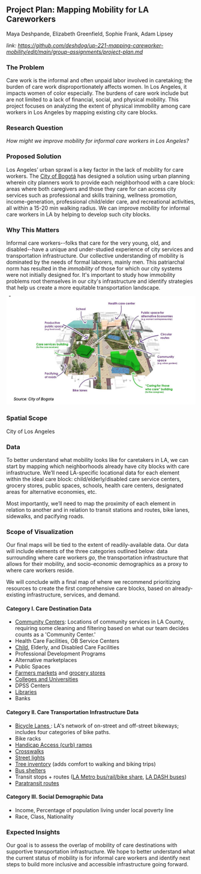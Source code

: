## Project Plan: Mapping Mobility for LA Careworkers
Maya Deshpande, Elizabeth Greenfield, Sophie Frank, Adam Lipsey

*link: https://github.com/deshdog/up-221-mapping-careworker-mobility/edit/main/group-assignments/project-plan.md*

### The Problem
Care work is the informal and often unpaid labor involved in caretaking; the burden of care work disproportionately affects women. In Los Angeles, it impacts women of color especially. The burdens of care work include but are not limited to a lack of financial, social, and physical mobility. This project focuses on analyzing the extent of physical immobility among care workers in Los Angeles by mapping existing city care blocks.

### Research Question
*How might we improve mobility for informal care workers in Los Angeles?*

### Proposed Solution
Los Angeles’ urban sprawl is a key factor in the lack of mobility for care workers. The <a href="https://www.brookings.edu/wp-content/uploads/2021/12/City-playbook_Bogota.pdf">City of Bogotá</a> has designed a solution using urban planning wherein city planners work to provide each neighborhood with a care block: areas where both caregivers and those they care for can access city services such as professional and skills training, wellness promotion, income-generation, professional child/elder care, and recreational activities, all within a 15-20 min walking radius. We can improve mobility for informal care workers in LA by helping to develop such city blocks.

### Why This Matters
Informal care workers--folks that care for the very young, old, and disabled--have a unique and under-studied experience of city services and transportation infrastructure. Our collective understanding of mobility is dominated by the needs of formal laborers, mainly men. This patriarchal norm has resulted in the *immobility* of those for which our city systems were not initially designed for. It's important to study how immobility problems root themselves in our city's infrastructure and identify strategies that help us create a more equitable transportation landscape.

![bogota-care-block](/images/bogota-care-block.png)

### Spatial Scope
City of Los Angeles

### Data
To better understand what mobility looks like for caretakers in LA, we can start by mapping which neighborhoods already have city blocks with care infrastructure. We’ll need LA-specific locational data for each element within the ideal care block: child/elderly/disabled care service centers, grocery stores, public spaces, schools, health care centers, designated areas for alternative economies, etc.

Most importantly, we’ll need to map the proximity of each element in relation to another and in relation to transit stations and routes, bike lanes, sidewalks, and pacifying roads.

### Scope of Visualization
Our final maps will be tied to the extent of readily-available data. Our data will include elements of the three categories outlined below: data surrounding where care workers *go*, the transportation infrastructure that allows for their mobility, and socio-economic demographics as a proxy to where care workers reside.

We will conclude with a final map of where we recommend prioritizing resources to create the first comprehensive care blocks, based on already-existing infrastructure, services, and demand.

#### Category I. Care Destination Data
* <a href="https://geohub.lacity.org/datasets/lacounty::community-services/about">Community Centers</a>: Locations of community services in LA County, requiring some cleaning and filtering based on what our team decides counts as a 'Community Center.'
* Health Care Facilities, OB Service Centers
* [Child](https://geohub.lacity.org/datasets/012f6981e8054e75934ed5b54b632244/about), Elderly, and Disabled Care Facilities
* Professional Development Programs
* Alternative marketplaces
* Public Spaces
* [Farmers markets](https://geohub.lacity.org/datasets/lahub::farmers-markets-in-los-angeles/explore?location=34.760555%2C-117.203311%2C9.50) and [grocery stores](https://data.lacity.org/Administration-Finance/Grocery-Stores/g986-7yf9)
* [Colleges and Universities](https://geohub.lacity.org/datasets/lacounty::colleges-and-universities/explore?location=33.794222%2C-118.295000%2C9.00)
* DPSS Centers
* [Libraries](https://geohub.lacity.org/datasets/lahub::farmers-markets-in-los-angeles/explore?location=34.760555%2C-117.203311%2C9.50)
* Banks

#### Category II. Care Transportation Infrastructure Data
* <a href="https://geohub.lacity.org/datasets/ladot::city-of-los-angeles-bikeways-1/about">Bicycle Lanes </a>: LA's network of on-street and off-street bikeways; includes four categories of bike paths.
* Bike racks
* [Handicap Access (curb) ramps](https://geohub.lacity.org/datasets/access-ramps/explore?location=33.881476%2C-118.302421%2C11.18)
* [Crosswalks](https://geohub.lacity.org/datasets/crosswalks/explore?location=34.009245%2C-118.406230%2C9.00)
* [Street lights](https://geohub.lacity.org/datasets/street-lights/explore?location=34.073719%2C-118.421066%2C10.37)
* [Tree inventory](https://losangelesca.treekeepersoftware.com/index.cfm?deviceWidth=1536) (adds comfort to walking and biking trips)
* [Bus shelters](https://geohub.lacity.org/datasets/lahub::city-furniture/explore?location=34.019280%2C-118.376623%2C11.81)
* Transit stops + routes ([LA Metro bus/rail/bike share](https://developer.metro.net/gis-data/), [LA DASH buses](https://geohub.lacity.org/datasets/lahub::community-dash-routes/explore?location=34.022069%2C-118.505558%2C11.12))
* [Paratransit routes](https://pw.lacounty.gov/transit/DAR.aspx)

#### Category III. Social Demographic Data
* Income, Percentage of population living under local poverty line
* Race, Class, Nationality

### Expected Insights
Our goal is to assess the overlap of mobility of care destinations with supportive transportation infrastructure. We hope to better understand what the current status of mobility is for informal care workers and identify next steps to build more inclusive and accessible infrastructure going forward.
